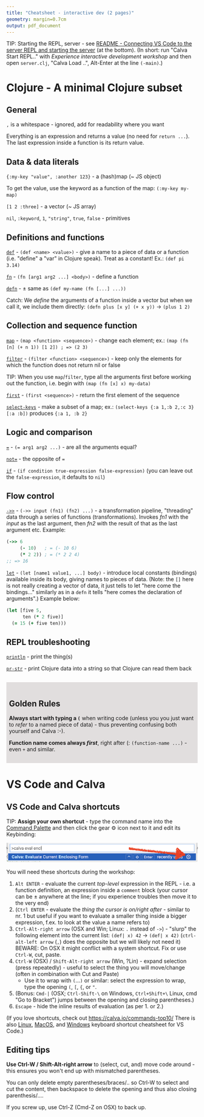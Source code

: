 ```yaml
---
title: "Cheatsheet - interactive dev (2 pages)"
geometry: margin=0.7cm
output: pdf_document
---
```


TIP: Starting the REPL, server - see [README - Connecting VS Code to the server REPL and starting the server](https://github.com/holyjak/interactive-dev-wshop#connecting-vs-code-to-the-server-repl-and-starting-the-server) (at the bottom).
(In short: run "Calva Start REPL.." with _Experience interactive development workshop_ and then open `server.clj`, "Calva Load ..", Alt-Enter at the line `(-main)`.)

# Clojure - A minimal Clojure subset

## General

`,` is a whitespace - ignored, add for readability where you want

Everything is an expression and returns a value (no need for `return ...`).
The last expression inside a function is its return value.

## Data & data literals

`{:my-key "value", :another 123}` - a (hash)map (~ JS object)

To get the value, use the keyword as a function of the map: `(:my-key my-map)`

`[1 2 :three]` - a vector (~ JS array)

`nil`, `:keyword`, `1`, `"string"`, `true`, `false` - primitives

## Definitions and functions

[`def`](https://clojuredocs.org/clojure.core/def) - `(def <name> <value>)` - give a name to a piece of data or a function (i.e. "define" a "var" in Clojure speak). Treat as a constant! Ex.: `(def pi 3.14)`

[`fn`](https://clojuredocs.org/clojure.core/fn) - `(fn [arg1 arg2 ...] <body>)` - define a function

[`defn`](https://clojuredocs.org/clojure.core/defn) - ± same as `(def my-name (fn [...] ...))`

Catch: We _define_ the arguments of a function inside a vector but when we call it, we include them directly: `(defn plus [x y] (+ x y))` -> `(plus 1 2)`

## Collection and sequence function

[`map`](https://clojuredocs.org/clojure.core/map) - `(map <function> <sequence>)` - change each element; ex.: `(map (fn [n] (+ n 1)) [1 2]) ; => (2 3)`

[`filter`](https://clojuredocs.org/clojure.core/filter) - `(filter <function> <sequence>)` - keep only the elements for which the function does not return nil or false

TIP: When you use `map`/`filter`, type all the arguments first before working out the function, i.e. begin with `(map (fn [x] x) my-data)`

[`first`](https://clojuredocs.org/clojure.core/first) - `(first <sequence>)` - return the first element of the sequence

[`select-keys`](https://clojuredocs.org/clojure.core/select-keys) - make a subset of a map; ex.: `(select-keys {:a 1,:b 2,:c 3} [:a :b])` produces `{:a 1, :b 2}`

## Logic and comparison

[`=`](https://clojuredocs.org/clojure.core/%3D) - `(= arg1 arg2 ...)` - are all the arguments equal?

[`not=`](https://clojuredocs.org/clojure.core/%3D) - the opposite of `=`

[`if`](https://clojuredocs.org/clojure.core/if) - `(if condition true-expression false-expression)` (you can leave out the `false-expression`, it defaults to `nil`)

## Flow control

[`->>`](https://clojuredocs.org/clojure.core/->>) - `(->> input (fn1) (fn2) ...)` - a transformation pipeline, "threading" data through a series of functions (transformations). Invokes _fn1_ with the _input_ as the last argument, then _fn2_ with the result of that as the last argument etc. Example:

```clojure
(->> 6
     (- 10)   ; = (- 10 6)
     (* 2 2)) ; = (* 2 2 4)
;; => 16
```

[`let`](https://clojuredocs.org/clojure.core/let) - `(let [name1 value1, ...] body)` - introduce local constants (bindings) available inside its body, giving names to pieces of data. (Note: the `[]` here is not really creating a vector of data, it just tells to let "here come the bindings..." similarly as in a `defn` it tells "here comes the declaration of arguments".) Example below:

```clojure
(let [five 5,
      ten (* 2 five)]
  (= 15 (+ five ten)))
```

## REPL troubleshooting

[`println`](https://clojuredocs.org/clojure.core/println) - print the thing(s)

[`pr-str`](https://clojuredocs.org/clojure.core/pr-str)  - print Clojure data into a string so that Clojure can read them back

<section style="background-color:#e1dede; padding: 1em 0.5em; margin: 2em 0em">

<h2 id="golden-rules">Golden Rules</h2>

<p><b>Always start with typing a <code>(</code></b> when writing code (unless you you just want to <i>refer</i> to a named piece of data) - thus preventing confusing both yourself and Calva :-).</p>

<p><b>Function name comes always <i>first</i></b>, right after (: <code>(function-name ...)</code> - even <code>+</code> and similar.</p>
</section>

# VS Code and Calva 

## VS Code and Calva shortcuts

TIP: **Assign your own shortcut** - type the command name into the [Command Palette](https://code.visualstudio.com/docs/getstarted/userinterface#_command-palette) and then click the gear ⚙️ icon next to it and edit its Keybinding:

![VS Code Command Palette config](doc/images/vscode-cmd-palette-assign-shortcut.png)

 You will need these shortcuts during the workshop:

1. `Alt ENTER` - evaluate the current _top-level_ expression in the REPL - i.e. a function definition, an expression inside a `comment` block (your cursor can be ± anywhere at the line; if you experience troubles then move it to the very end)
2. (`Ctrl ENTER` - evaluate the _thing the cursor is on/right after_ - similar to nr. 1 but useful if you want to evaluate a smaller thing inside a bigger expression, f.ex. to look at the value a name refers to)
3. `Ctrl-Alt-right arrow` (OSX and Win; Linux: `.` instead of `->`) - "slurp" the following element into the current list: `(def| x) 42` -> `(def| x 42)` (`ctrl-alt-left arrow` (`,`) does the opposite but we will likely not need it)
   BEWARE: On OSX it might conflict with a system shortcut. Fix or use `Ctrl-W`, cut, paste.
4. `Ctrl-W` (OSX) / `Shift-Alt-right arrow` (Win, ?Lin) - expand selection (press repeatedly) - useful to select the thing you will move/change (often in combination with Cut and Paste)
   * Use it to wrap with `(`...`)` or similar: select the expression to wrap, type the opening `(`, `[`, `{`, or `"`.
5. (Bonus: `Cmd-|` (OSX; `Ctrl-Shift-\` on Windows, `Ctrl+Shift+\` Linux, cmd "Go to Bracket") jumps between the opening and closing parentheses.)
6. `Escape` - hide the inline results of evaluation (as per 1. or 2.) 

(If you love shortcuts, check out https://calva.io/commands-top10/ There is also [Linux](https://code.visualstudio.com/shortcuts/keyboard-shortcuts-linux.pdf), [MacOS](https://code.visualstudio.com/shortcuts/keyboard-shortcuts-macos.pdf), and [Windows](https://code.visualstudio.com/shortcuts/keyboard-shortcuts-windows.pdf) keyboard shortcut cheatsheet for VS Code.)

## Editing tips

**Use Ctrl-W / Shift-Alt-right arrow** to (select, cut, and) move code around - this ensures you won't end up with mismatched parentheses.

You can only delete empty parentheses/braces/.. so Ctrl-W to select and cut the content, then backspace to delete the opening and thus also closing parenthesis/....

If you screw up, use Ctrl-Z (Cmd-Z on OSX) to back up.
